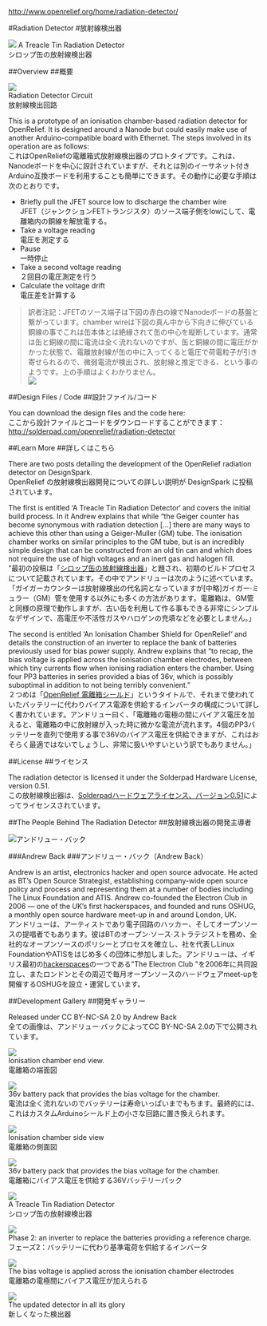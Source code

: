 <http://www.openrelief.org/home/radiation-detector/>

#Radiation Detector
#放射線検出器

![](http://www.openrelief.org/home/wp-content/uploads/2013/06/7255313404_e99bbd8842_o.jpg)
A Treacle Tin Radiation Detector  
シロップ缶の放射線検出器

##Overview
##概要

![](http://www.openrelief.org/home/wp-content/uploads/2013/06/Circuit-300x272.jpg)  
Radiation Detector Circuit  
放射線検出回路

This is a prototype of an ionisation chamber-based radiation detector for OpenRelief. It is designed around a Nanode but could easily make use of another Arduino-compatible board with Ethernet. The steps involved in its operation are as follows:  
これはOpenReliefの電離箱式放射線検出器のプロトタイプです。これは、Nanodeボードを中心に設計されていますが、それとは別のイーサネット付きArduino互換ボードを利用することも簡単にできます。その動作に必要な手順は次のとおりです。

- Briefly pull the JFET source low to discharge the chamber wire  
JFET（ジャンクションFETトランジスタ）のソース端子側をlowにして、電離箱内の銅線を解放電する。
- Take a voltage reading  
電圧を測定する
- Pause  
一時停止
- Take a second voltage reading  
２回目の電圧測定を行う
- Calculate the voltage drift  
電圧差を計算する


> 訳者注記：JFETのソース端子は下図の赤白の線でNanodeボードの基盤と繋がっています。chamber wireは下図の真ん中から下向きに伸びている銅線の事でこれは缶本体とは絶縁されて缶の中心を縦断しています。通常は缶と銅線の間に電流は全く流れないのですが、缶と銅線の間に電圧がかかった状態で、電離放射線が缶の中に入ってくると電圧で荷電粒子が引き寄せられるので、微弱電流が検出され、放射線と推定できる、という事のようです。上の手順はよくわかりません。  
![](http://www.openrelief.org/home/wp-content/uploads/2013/06/7255301718_c0b43fda2c_o-150x150.jpg)  



##Design Files / Code
##設計ファイル/コード

You can download the design files and the code here:  
ここから設計ファイルとコードをダウンロードすることができます：  
<http://solderpad.com/openrelief/radiation-detector>


##Learn More
##詳しくはこちら

There are two posts detailing the development of the OpenRelief radiation detector on DesignSpark.  
OpenRelief の放射線検出器開発についての詳しい説明が DesignSpark に投稿されています。

The first is entitled ‘A Treacle Tin Radiation Detector‘ and covers the initial build process. In it Andrew explains that while “the Geiger counter has become synonymous with radiation detection [...] there are many ways to achieve this other than using a Geiger-Muller (GM) tube. The ionisation chamber works on similar principles to the GM tube, but is an incredibly simple design that can be constructed from an old tin can and which does not require the use of high voltages and an inert gas and halogen fill.  
”最初の投稿は「[シロップ缶の放射線検出器][a-treacle-tin-radiation-detector]」と題され、初期のビルドプロセスについて記載されています。その中でアンドリューは次のように述べています。「ガイガーカウンターは放射線検出の代名詞となっていますが[中略]ガイガー·ミュラー（GM）管を使用する以外にも多くの方法があります。電離箱は、GM管と同様の原理で動作しますが、古い缶を利用して作る事もできる非常にシンプルなデザインで、高電圧や不活性ガスやハロゲンの充填などを必要としません。」

[a-treacle-tin-radiation-detector]:http://www.designspark.com/blog/a-treacle-tin-radiation-detector

The second is entitled ‘An Ionisation Chamber Shield for OpenRelief‘ and details the construction of an inverter to replace the bank of batteries previously used for bias power supply. Andrew explains that “to recap, the bias voltage is applied across the ionisation chamber electrodes, between which tiny currents flow when ionising radiation enters the chamber. Using four PP3 batteries in series provided a bias of 36v, which is possibly suboptimal in addition to not being terribly convenient.”  
２つめは「[OpenRelief 電離箱シールド][an-ionisation-chamber-shield-for-openrelief]」というタイトルで、それまで使われていたバッテリーに代わりバイアス電源を供給するインバータの構成について詳しく書かれています。アンドリュー曰く、「電離箱の電極の間にバイアス電圧を加えると、電離箱の中に放射線が入った時に微かな電流が流れます。4個のPP3バッテリーを直列で使用する事で36Vのバイアス電圧を供給できますが、これはおそらく最適ではないでしょうし、非常に扱いやすいという訳でもありません。」

[an-ionisation-chamber-shield-for-openrelief]:http://www.designspark.com/blog/an-ionisation-chamber-shield-for-openrelief


##License
##ライセンス

The radiation detector is licensed it under the Solderpad Hardware License, version 0.51.  
この放射線検出器は、[Solderpadハードウェアライセンス、バージョン0.51][license]によってライセンスされています。

[license]:http://solderpad.org/licenses/SHL-0.51/


##The People Behind The Radiation Detector
##放射線検出器の開発主導者

![アンドリュー・バック](http://www.openrelief.org/home/wp-content/uploads/2013/06/5a763ed1bba0e43bb8f4cb7ec0d5027c.png)

###Andrew Back
###アンドリュー・バック（Andrew Back）

Andrew is an artist, electronics hacker and open source advocate. He acted as BT’s Open Source Strategist, establishing company-wide open source policy and process and representing them at a number of bodies including The Linux Foundation and ATIS. Andrew co-founded the Electron Club in 2006 — one of the UK’s first hackerspaces, and founded and runs OSHUG, a monthly open source hardware meet-up in and around London, UK.  
アンドリューは、アーティストであり電子回路のハッカー、そしてオープンソースの提唱者でもあります。彼はBTのオープン·ソース·ストラテジストを務め、全社的なオープンソースのポリシーとプロセスを確立し、社を代表しLinux FoundationやATISをはじめ多くの団体に参加しました。アンドリューは、イギリス最初の[hackerspaces]の一つである"The Electron Club "を2006年に共同設立し、またロンドンとその周辺で毎月オープンソースのハードウェアmeet-upを開催するOSHUGを設立・運営しています。

[hackerspaces]:http://hackerspaces.org/wiki/


##Development Gallery
##開発ギャラリー

Released under CC BY-NC-SA 2.0 by Andrew Back  
全ての画像は、アンドリュー·バックによってCC BY-NC-SA 2.0の下で公開されています。

![](http://www.openrelief.org/home/wp-content/uploads/2013/06/7255308008_f2f7d4cb9c_o-150x150.jpg)  
Ionisation chamber end view.  
電離箱の端面図

![](http://www.openrelief.org/home/wp-content/uploads/2013/06/7255301718_c0b43fda2c_o-150x150.jpg)  
36v battery pack that provides the bias voltage for the chamber.  
電流は全く流れないのでバッテリーは寿命いっぱいまでもちます。最終的には、これはカスタムArduinoシールド上の小さな回路に置き換えられます。

![](http://www.openrelief.org/home/wp-content/uploads/2013/06/7255305694_1dd1599410_o-150x150.jpg)  
Ionisation chamber side view  
電離箱の側面図

![](http://www.openrelief.org/home/wp-content/uploads/2013/06/7255310096_c9b487593d_o-150x150.jpg)  
36v battery pack that provides the bias voltage for the chamber.  
電離箱にバイアス電圧を供給する36Vバッテリーパック

![](http://www.openrelief.org/home/wp-content/uploads/2013/06/7255313404_e99bbd8842_o-150x150.jpg)  
A Treacle Tin Radiation Detector  
シロップ缶の放射線検出器

![](http://www.openrelief.org/home/wp-content/uploads/2013/06/Assembled-150x150.jpg)  
Phase 2: an inverter to replace the batteries providing a reference charge.  
フェーズ2：バッテリーに代わり基準電荷を供給するインバータ

![](http://www.openrelief.org/home/wp-content/uploads/2013/06/Connected-150x150.jpg)  
The bias voltage is applied across the ionisation chamber electrodes  
電離箱の電極間にバイアス電圧が加えられる

![](http://www.openrelief.org/home/wp-content/uploads/2013/06/Testing-150x150.jpg)  
The updated detector in all its glory  
新しくなった検出器
